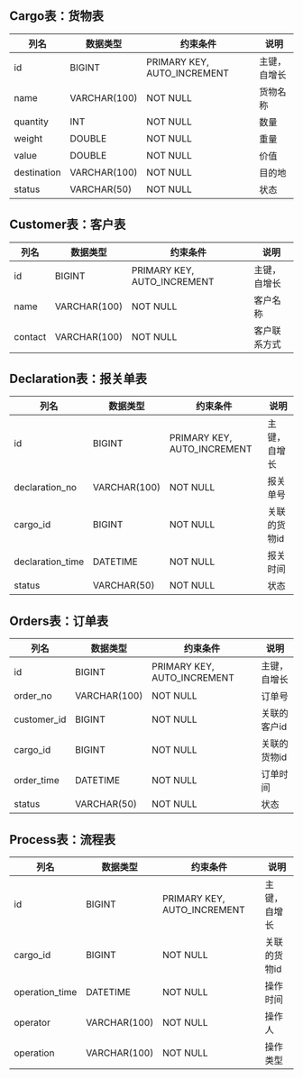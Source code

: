 ## Cargo表：货物表

| 列名 | 数据类型 | 约束条件 | 说明 |
| --- | --- | --- | --- |
| id | BIGINT | PRIMARY KEY, AUTO_INCREMENT | 主键，自增长 |
| name | VARCHAR(100) | NOT NULL | 货物名称 |
| quantity | INT | NOT NULL | 数量 |
| weight | DOUBLE | NOT NULL | 重量 |
| value | DOUBLE | NOT NULL | 价值 |
| destination | VARCHAR(100) | NOT NULL | 目的地 |
| status | VARCHAR(50) | NOT NULL | 状态 |

## Customer表：客户表

| 列名 | 数据类型 | 约束条件 | 说明 |
| --- | --- | --- | --- |
| id | BIGINT | PRIMARY KEY, AUTO_INCREMENT | 主键，自增长 |
| name | VARCHAR(100) | NOT NULL | 客户名称 |
| contact | VARCHAR(100) | NOT NULL | 客户联系方式 |

## Declaration表：报关单表

| 列名 | 数据类型 | 约束条件 | 说明 |
| --- | --- | --- | --- |
| id | BIGINT | PRIMARY KEY, AUTO_INCREMENT | 主键，自增长 |
| declaration_no | VARCHAR(100) | NOT NULL | 报关单号 |
| cargo_id | BIGINT | NOT NULL | 关联的货物id |
| declaration_time | DATETIME | NOT NULL | 报关时间 |
| status | VARCHAR(50) | NOT NULL | 状态 |

## Orders表：订单表

| 列名 | 数据类型 | 约束条件 | 说明 |
| --- | --- | --- | --- |
| id | BIGINT | PRIMARY KEY, AUTO_INCREMENT | 主键，自增长 |
| order_no | VARCHAR(100) | NOT NULL | 订单号 |
| customer_id | BIGINT | NOT NULL | 关联的客户id |
| cargo_id | BIGINT | NOT NULL | 关联的货物id |
| order_time | DATETIME | NOT NULL | 订单时间 |
| status | VARCHAR(50) | NOT NULL | 状态 |

## Process表：流程表

| 列名 | 数据类型 | 约束条件 | 说明 |
| --- | --- | --- | --- |
| id | BIGINT | PRIMARY KEY, AUTO_INCREMENT | 主键，自增长 |
| cargo_id | BIGINT | NOT NULL | 关联的货物id |
| operation_time | DATETIME | NOT NULL | 操作时间 |
| operator | VARCHAR(100) | NOT NULL | 操作人 |
| operation | VARCHAR(100) | NOT NULL | 操作类型 |
